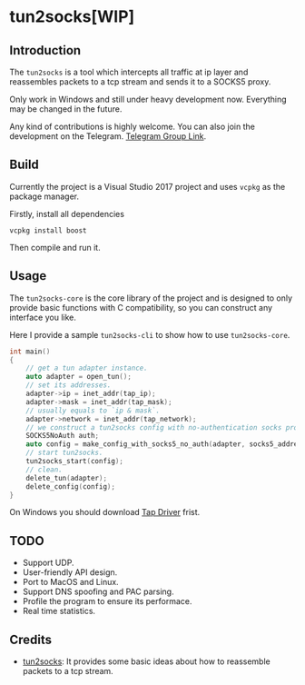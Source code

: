 # tun2socks[WIP]

## Introduction

The `tun2socks` is a tool which intercepts all traffic at ip layer and reassembles packets to a tcp stream and sends it to a SOCKS5 proxy.

Only work in Windows and still under heavy development now. Everything may be changed in the future.

Any kind of contributions is highly welcome. You can also join the development on the Telegram. [Telegram Group Link](https://t.me/joinchat/HFFokxdMTSOdbL2bKIVhnw).

## Build

Currently the project is a Visual Studio 2017 project and uses `vcpkg` as the package manager.

Firstly, install all dependencies

```
vcpkg install boost
```

Then compile and run it.

## Usage

The `tun2socks-core` is the core library of the project and is designed to only provide basic functions with C compatibility, so you can construct any interface you like.

Here I provide a sample `tun2socks-cli` to show how to use `tun2socks-core`.

```C++
int main()
{
	// get a tun adapter instance.
	auto adapter = open_tun(); 
	// set its addresses.
	adapter->ip = inet_addr(tap_ip);
	adapter->mask = inet_addr(tap_mask);
	// usually equals to `ip & mask`.
	adapter->network = inet_addr(tap_network); 
	// we construct a tun2socks config with no-authentication socks proxy.
	SOCKS5NoAuth auth;
	auto config = make_config_with_socks5_no_auth(adapter, socks5_address, strlen(socks5_address), 1080, &auth);
	// start tun2socks.
	tun2socks_start(config);
	// clean.
	delete_tun(adapter);
	delete_config(config);
}
```

On Windows you should download [Tap Driver](http://build.openvpn.net/downloads/releases/latest/) frist.

## TODO

- Support UDP.
- User-friendly API design.
- Port to MacOS and Linux.
- Support DNS spoofing and PAC parsing.
- Profile the program to ensure its performace.
- Real time statistics.

## Credits

- [tun2socks](https://github.com/zhuhaow/tun2socks): It provides some basic ideas about how to reassemble packets to a tcp stream.
